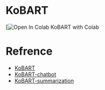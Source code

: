 # KoBART
[![Open In Colab]()
KoBART with Colab

# Refrence
- [KoBART](https://github.com/SKT-AI/KoBART)
- [KoBART-chatbot](https://github.com/haven-jeon/KoBART-chatbot)
- [KoBART-summarization](https://github.com/seujung/KoBART-summarization)
